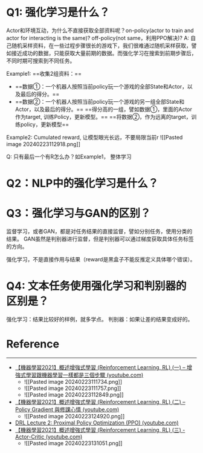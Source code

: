 

# Q1: 强化学习是什么？

Actor和环境互动，为什么不直接获取全部资料呢？on-policy(actor to train and actor for interacting is the same)? off-policy(not same，利用PPO解决)?
A: 自己随机采样资料，在一些过程步骤很长的游戏下，我们很难通过随机采样获取，譬如接近成功的数据，只能获取大量前期的数据。而强化学习在搜索到前期步骤后，不同时期可搜索到不同任务。

Example1:
==收集2组资料：==
- ==数据①：一个机器人按照当前policy玩一个游戏的全部State和Actor，以及最后的得分。==
- ==数据②：一个机器人按照当前policy玩一个游戏的另一组全部State和Actor，以及最后的得分。==
==得分高的一组，譬如数据①，里面的Actor作为target, 训练Policy，更新模型。==
==将数据②，作为远离的target，训练policy，更新模型==

Example2: Cumulated reward, 让模型眼光长远，不要局限当前r
![[Pasted image 20240223112918.png]]

Q: 只有最后一个有R怎么办？如Example1， 整体学习
# Q2：NLP中的强化学习是什么？


# Q3：强化学习与GAN的区别？

监督学习，或者GAN，都是对任务结果的直接监督，譬如分别任务，使用分类的结果。
GAN虽然是判别器进行监督，但是判别器可以通过梯度获取具体任务标签的方向。

强化学习，不是直接作用与结果（reward是黑盒子不能反推定义具体哪个错误）。

# Q4: 文本任务使用强化学习和判别器的区别是？

强化学习：结果比较好的样例，就多学点。
判别器：如果让差的结果变成好的。


# Reference
---
- [【機器學習2021】概述增強式學習 (Reinforcement Learning, RL) (一) – 增強式學習跟機器學習一樣都是三個步驟 (youtube.com)](https://www.youtube.com/watch?v=XWukX-ayIrs)
	- ![[Pasted image 20240223111734.png]]
	- ![[Pasted image 20240223111757.png]]
	- ![[Pasted image 20240223112849.png]]
- [【機器學習2021】概述增強式學習 (Reinforcement Learning, RL) (二) – Policy Gradient 與修課心情 (youtube.com)](https://www.youtube.com/watch?v=US8DFaAZcp4)
	- ![[Pasted image 20240223124920.png]]
- [DRL Lecture 2: Proximal Policy Optimization (PPO) (youtube.com)](https://www.youtube.com/watch?v=OAKAZhFmYoI)
- [【機器學習2021】概述增強式學習 (Reinforcement Learning, RL) (三) - Actor-Critic (youtube.com)](https://www.youtube.com/watch?v=kk6DqWreLeU)
	- ![[Pasted image 20240223131051.png]]